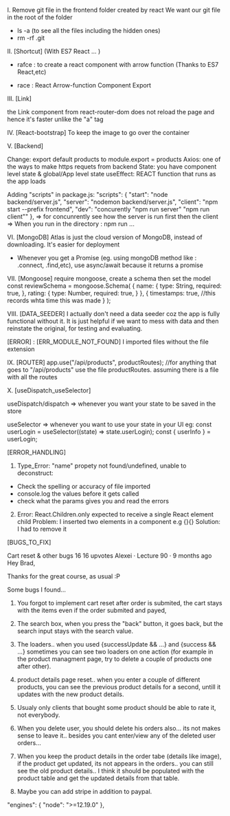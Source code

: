 I. Remove git file in the frontend folder created by react
We want our git file in the root of the folder

- ls -a (to see all the files including the hidden ones)
- rm -rf .git

II. [Shortcut] (With ES7 React ... )

- rafce : to create a react component with arrow function (Thanks to ES7 React,etc)

- race : React Arrow-function Component Export

III. [Link]

the Link component from react-router-dom does not reload the page and hence it's faster unlike the "a" tag

IV. [React-bootstrap]
To keep the image to go over the container

V. [Backend]

Change: export default products to module.export = products
Axios: one of the ways to make https requets from backend
State: you have component level state & global/App level state
useEffect: REACT function that runs as the app loads

Adding "scripts" in package.js:
"scripts": {
"start": "node backend/server.js",
"server": "nodemon backend/server.js",
"client": "npm start --prefix frontend",
"dev": "concurently \"npm run server\" \"npm run client\""
},
=> for concunrently see how the server is run first then the client
=> When you run in the directory : npm run ...

VI. [MongoDB]
Atlas is just the cloud version of MongoDB, instead of downloading. It's easier for deployment

- Whenever you get a Promise (eg. using mongoDB method like : .connect, .find,etc), use async/await because it returns a promise

VII. [Mongoose]
require mongoose, create a schema then set the model
const reviewSchema = mongoose.Schema(
{
name: {
type: String,
required: true,
},
rating: {
type: Number,
required: true,
}
},
{
timestamps: true, //this records whta time this was made
}
);

VIII. [DATA_SEEDER]
I actually don't need a data seeder coz the app is fully functional without it. It is just helpful if we want to mess with data and then reinstate the original, for testing and evaluating.

[ERROR] : [ERR_MODULE_NOT_FOUND] I imported files without the file extension

IX. [ROUTER]
app.use("/api/products", productRoutes); //for anything that goes to "/api/products" use the file productRoutes. assuming there is a file with all the routes

X. [useDispatch_useSelector]

useDispatch/dispatch => whenever you want your state to be saved in the store

useSelector => whenever you want to use your state in your UI
eg: const userLogin = useSelector((state) => state.userLogin);
const { userInfo } = userLogin;

[ERROR_HANDLING]

1. Type_Error: "name" propety not found/undefined, unable to deconstruct:

- Check the spelling or accuracy of file imported
- console.log the values before it gets called
- check what the params gives you and read the errors

2. Error: React.Children.only expected to receive a single React element child
   Problem: I inserted two elements in a component
   e.g <LinkContainer>{}{}</LinkContainer>
   Solution: I had to remove it

[BUGS_TO_FIX]

Cart reset & other bugs
16
16 upvotes
Alexei · Lecture 90 · 9 months ago
Hey Brad,

Thanks for the great course, as usual :P

Some bugs I found...

1. You forgot to implement cart reset after order is submited, the cart stays with the items even if the order submited and payed,

2. The search box, when you press the "back" button, it goes back, but the search input stays with the search value.

3. The loaders.. when you used {successUpdate && ...} and {success && ...} sometimes you can see two loaders on one action (for example in the product managment page, try to delete a couple of products one after other).

4. product details page reset.. when you enter a couple of different products, you can see the previous product details for a second, untill it updates with the new product details.

5. Usualy only clients that bought some product should be able to rate it, not everybody.

6. When you delete user, you should delete his orders also... its not makes sense to leave it.. besides you cant enter/view any of the deleted user orders...

7. When you keep the product details in the order tabe (details like image), if the product get updated, its not appears in the orders.. you can still see the old product details.. I think it should be populated with the product table and get the updated details from that table.

8. Maybe you can add stripe in addition to paypal.

"engines": { "node": ">=12.19.0" },
